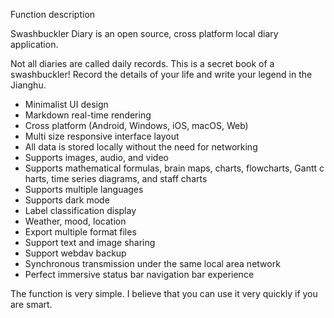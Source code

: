 ﻿Function description

Swashbuckler Diary is an open source, cross platform local diary application.

Not all diaries are called daily records. This is a secret book of a swashbuckler! Record the details of your life and write your legend in the Jianghu.

* Minimalist UI design
* Markdown real-time rendering
* Cross platform (Android, Windows, iOS, macOS, Web)
* Multi size responsive interface layout
* All data is stored locally without the need for networking
* Supports images, audio, and video
* Supports mathematical formulas, brain maps, charts, flowcharts, Gantt c harts, time series diagrams, and staff charts
* Supports multiple languages
* Supports dark mode
* Label classification display
* Weather, mood, location
* Export multiple format files
* Support text and image sharing
* Support webdav backup
* Synchronous transmission under the same local area network
* Perfect immersive status bar navigation bar experience

The function is very simple. I believe that you can use it very quickly if you are smart.
